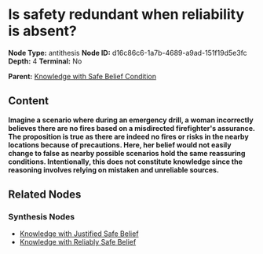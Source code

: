 # Is safety redundant when reliability is absent?

**Node Type:** antithesis
**Node ID:** d16c86c6-1a7b-4689-a9ad-151f19d5e3fc
**Depth:** 4
**Terminal:** No

**Parent:** [Knowledge with Safe Belief Condition](knowledge-with-safe-belief-condition-synthesis-3194ee30-1b5e-4a93-bae5-e38d2f6a5176.md)

## Content

**Imagine a scenario where during an emergency drill, a woman incorrectly believes there are no fires based on a misdirected firefighter's assurance. The proposition is true as there are indeed no fires or risks in the nearby locations because of precautions. Here, her belief would not easily change to false as nearby possible scenarios hold the same reassuring conditions. Intentionally, this does not constitute knowledge since the reasoning involves relying on mistaken and unreliable sources.**

## Related Nodes

### Synthesis Nodes

- [Knowledge with Justified Safe Belief](knowledge-with-justified-safe-belief-synthesis-76b69c84-bd23-407c-830d-881ba9f59556.md)
- [Knowledge with Reliably Safe Belief](knowledge-with-reliably-safe-belief-synthesis-b8fcd57f-9e0d-447d-9497-0b1a5f1bc2c0.md)
